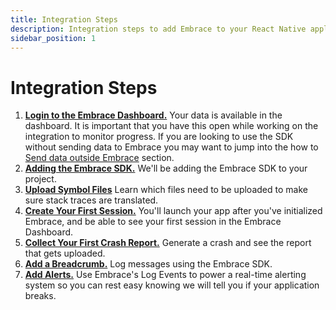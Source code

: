 ```yaml
---
title: Integration Steps
description: Integration steps to add Embrace to your React Native application
sidebar_position: 1
---
```


# Integration Steps

1. [**Login to the Embrace Dashboard.**](/react-native/integration/login-embrace-dashboard) Your data is available in the dashboard. It is important that you have this open while working on the integration to monitor progress. If you are looking to use the SDK without sending data to Embrace you may want to jump into the how to [Send data outside Embrace](/react-native/integration/send-data-custom-backend/) section.
1. [**Adding the Embrace SDK.**](/react-native/integration/add-embrace-sdk) We'll be adding the Embrace SDK to your project.
1. [**Upload Symbol Files**](/react-native/integration/upload-symbol-files) Learn which files need to be uploaded to make sure stack traces are translated.
1. [**Create Your First Session.**](/react-native/integration/session-reporting) You'll launch your app after you've
   initialized Embrace, and be able to see your first session in the Embrace
   Dashboard.
1. [**Collect Your First Crash Report.**](/react-native/integration/crash-reporting) Generate a crash and see the report that
   gets uploaded.
1. [**Add a Breadcrumb.**](/react-native/integration/breadcrumbs) Log messages using the Embrace SDK.
1. [**Add Alerts.**](/react-native/integration/log-message-api) Use Embrace's Log Events to power a real-time alerting system so you can rest easy knowing we will tell you if your application breaks.
